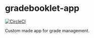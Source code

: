 # gradebooklet-app
[![CircleCI](https://circleci.com/github/LBruegger/gradebooklet-app.svg?style=svg&circle-token=1ff539c4ab47ff424e7de385c8c674de50027ffe)](https://app.circleci.com/pipelines/github/LBruegger/gradebooklet-app)

Custom made app for grade management.
